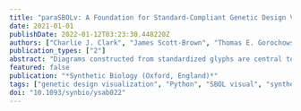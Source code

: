 ```yaml
---
title: "paraSBOLv: A Foundation for Standard-Compliant Genetic Design Visualization Tools"
date: 2021-01-01
publishDate: 2022-01-12T03:23:30.448220Z
authors: ["Charlie J. Clark", "James Scott-Brown", "Thomas E. Gorochowski"]
publication_types: ["2"]
abstract: "Diagrams constructed from standardized glyphs are central to communicating complex design information in many engineering fields. For example, circuit diagrams are commonplace in electronics and allow for a suitable abstraction of the physical system that helps support the design process. With the development of the Synthetic Biology Open Language Visual (SBOLv), bioengineers are now positioned to better describe and share their biological designs visually. However, the development of computational tools to support the creation of these diagrams is currently hampered by an excessive burden in maintenance due to the large and expanding number of glyphs present in the standard. Here, we present a Python package called paraSBOLv that enables access to the full suite of SBOLv glyphs through the use of machine-readable parametric glyph definitions. These greatly simplify the rendering process while allowing extensive customization of the resulting diagrams. We demonstrate how the adoption of paraSBOLv can accelerate the development of highly specialized biodesign visualization tools or even form the basis for more complex software by removing the burden of maintaining glyph-specific rendering code. Looking forward, we suggest that incorporation of machine-readable parametric glyph definitions into the SBOLv standard could further simplify the development of tools to produce standard-compliant diagrams and the integration of visual standards across fields."
featured: false
publication: "*Synthetic Biology (Oxford, England)*"
tags: ["genetic design visualization", "Python", "SBOL visual", "synthetic biology"]
doi: "10.1093/synbio/ysab022"
---
```


